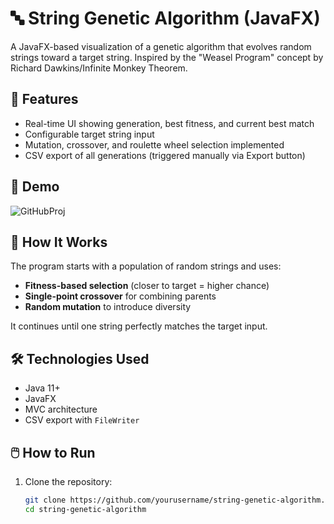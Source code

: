 # 🔤 String Genetic Algorithm (JavaFX)

A JavaFX-based visualization of a genetic algorithm that evolves random strings toward a target string. Inspired by the "Weasel Program" concept by Richard Dawkins/Infinite Monkey Theorem.

## 🚀 Features

- Real-time UI showing generation, best fitness, and current best match
- Configurable target string input
- Mutation, crossover, and roulette wheel selection implemented
- CSV export of all generations (triggered manually via Export button)

## 🎥 Demo

![GitHubProj](https://github.com/user-attachments/assets/94639a08-7f16-4eaf-8535-39d8b82a65cb)


## 🧠 How It Works

The program starts with a population of random strings and uses:
- **Fitness-based selection** (closer to target = higher chance)
- **Single-point crossover** for combining parents
- **Random mutation** to introduce diversity

It continues until one string perfectly matches the target input.

## 🛠️ Technologies Used

- Java 11+
- JavaFX
- MVC architecture
- CSV export with `FileWriter`

## 🖱️ How to Run

1. Clone the repository:

   ```bash
   git clone https://github.com/yourusername/string-genetic-algorithm.git
   cd string-genetic-algorithm
